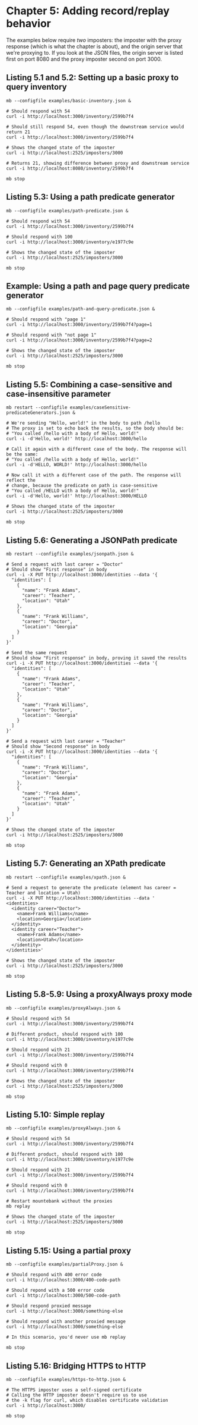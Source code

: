 # Chapter 5: Adding record/replay behavior

The examples below require _two_ imposters: the imposter with the proxy response
(which is what the chapter is about), and the origin server that we're proxying to.
If you look at the JSON files, the origin server is listed first on port 8080 and
the proxy imposter second on port 3000.

## Listing 5.1 and 5.2: Setting up a basic proxy to query inventory

````
mb --configfile examples/basic-inventory.json &

# Should respond with 54
curl -i http://localhost:3000/inventory/2599b7f4

# Should still respond 54, even though the downstream service would return 21
curl -i http://localhost:3000/inventory/2599b7f4

# Shows the changed state of the imposter
curl -i http://localhost:2525/imposters/3000

# Returns 21, showing difference between proxy and downstream service
curl -i http://localhost:8080/inventory/2599b7f4

mb stop
````

## Listing 5.3: Using a path predicate generator

````
mb --configfile examples/path-predicate.json &

# Should respond with 54
curl -i http://localhost:3000/inventory/2599b7f4

# Should respond with 100
curl -i http://localhost:3000/inventory/e1977c9e

# Shows the changed state of the imposter
curl -i http://localhost:2525/imposters/3000

mb stop
````

## Example: Using a path and page query predicate generator

````
mb --configfile examples/path-and-query-predicate.json &

# Should respond with "page 1"
curl -i http://localhost:3000/inventory/2599b7f4?page=1

# Should respond with "not page 1"
curl -i http://localhost:3000/inventory/2599b7f4?page=2

# Shows the changed state of the imposter
curl -i http://localhost:2525/imposters/3000

mb stop
````

## Listing 5.5: Combining a case-sensitive and case-insensitive parameter

````
mb restart --configfile examples/caseSensitive-predicateGenerators.json &

# We're sending "Hello, world!" in the body to path /hello
# The proxy is set to echo back the results, so the body should be:
# "You called /hello with a body of Hello, world!"
curl -i -d'Hello, world!' http://localhost:3000/hello

# Call it again with a different case of the body. The response will be the same:
# "You called /hello with a body of Hello, world!"
curl -i -d'HELLO, WORLD!' http://localhost:3000/hello

# Now call it with a different case of the path. The response will reflect the
# change, because the predicate on path is case-sensitive
# "You called /HELLO with a body of Hello, world!"
curl -i -d'Hello, world!' http://localhost:3000/HELLO

# Shows the changed state of the imposter
curl -i http://localhost:2525/imposters/3000

mb stop
````

## Listing 5.6: Generating a JSONPath predicate
````
mb restart --configfile examples/jsonpath.json &

# Send a request with last career = "Doctor"
# Should show "First response" in body
curl -i -X PUT http://localhost:3000/identities --data '{
  "identities": [
    {
      "name": "Frank Adams",
      "career": "Teacher",
      "location": "Utah"
    },
    {
      "name": "Frank Williams",
      "career": "Doctor",
      "location": "Georgia"
    }
  ]
}'

# Send the same request
# Should show "First response" in body, proving it saved the results
curl -i -X PUT http://localhost:3000/identities --data '{
  "identities": [
    {
      "name": "Frank Adams",
      "career": "Teacher",
      "location": "Utah"
    },
    {
      "name": "Frank Williams",
      "career": "Doctor",
      "location": "Georgia"
    }
  ]
}'

# Send a request with last career = "Teacher"
# Should show "Second response" in body
curl -i -X PUT http://localhost:3000/identities --data '{
  "identities": [
    {
      "name": "Frank Williams",
      "career": "Doctor",
      "location": "Georgia"
    },
    {
      "name": "Frank Adams",
      "career": "Teacher",
      "location": "Utah"
    }
  ]
}'

# Shows the changed state of the imposter
curl -i http://localhost:2525/imposters/3000

mb stop
````

## Listing 5.7: Generating an XPath predicate
````
mb restart --configfile examples/xpath.json &

# Send a request to generate the predicate (element has career = Teacher and location = Utah)
curl -i -X PUT http://localhost:3000/identities --data '
<identities>
  <identity career="Doctor">
    <name>Frank Williams</name>
    <location>Georgia</location>
  </identity>
  <identity career="Teacher">
    <name>Frank Adams</name>
    <location>Utah</location>
  </identity>
</identities>'

# Shows the changed state of the imposter
curl -i http://localhost:2525/imposters/3000

mb stop
````

## Listing 5.8-5.9: Using a proxyAlways proxy mode

````
mb --configfile examples/proxyAlways.json &

# Should respond with 54
curl -i http://localhost:3000/inventory/2599b7f4

# Different product, should respond with 100
curl -i http://localhost:3000/inventory/e1977c9e

# Should respond with 21
curl -i http://localhost:3000/inventory/2599b7f4

# Should respond with 0
curl -i http://localhost:3000/inventory/2599b7f4

# Shows the changed state of the imposter
curl -i http://localhost:2525/imposters/3000

mb stop
````

## Listing 5.10: Simple replay

````
mb --configfile examples/proxyAlways.json &

# Should respond with 54
curl -i http://localhost:3000/inventory/2599b7f4

# Different product, should respond with 100
curl -i http://localhost:3000/inventory/e1977c9e

# Should respond with 21
curl -i http://localhost:3000/inventory/2599b7f4

# Should respond with 0
curl -i http://localhost:3000/inventory/2599b7f4

# Restart mountebank without the proxies
mb replay

# Shows the changed state of the imposter
curl -i http://localhost:2525/imposters/3000

mb stop
````

## Listing 5.15: Using a partial proxy
````
mb --configfile examples/partialProxy.json &

# Should respond with 400 error code
curl -i http://localhost:3000/400-code-path

# Should repond with a 500 error code
curl -i http://localhost:3000/500-code-path

# Should respond proxied message
curl -i http://localhost:3000/something-else

# Should respond with another proxied message
curl -i http://localhost:3000/something-else

# In this scenario, you'd never use mb replay

mb stop
````

## Listing 5.16: Bridging HTTPS to HTTP

````
mb --configfile examples/https-to-http.json &

# The HTTPS imposter uses a self-signed certificate
# Calling the HTTP imposter doesn't require us to use
# the -k flag for curl, which disables certificate validation
curl -i http://localhost:3000/

mb stop
````
